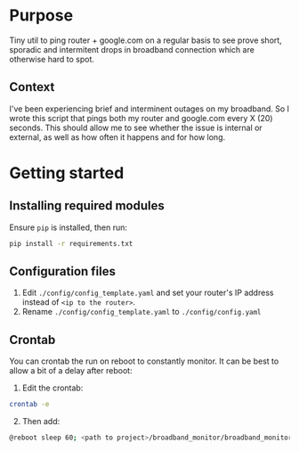 # Purpose

Tiny util to ping router + google.com on a regular basis to see prove short, sporadic and intermitent drops in broadband connection which are otherwise hard to spot.

## Context

I've been experiencing brief and interminent outages on my broadband. 
So I wrote this script that pings both my router and google.com every X (20) seconds. This should allow me to see whether the issue is internal or external, as well as how often it happens and for how long. 

# Getting started
## Installing required modules

Ensure `pip` is installed, then run:
``` sh
pip install -r requirements.txt
```

## Configuration files

1. Edit `./config/config_template.yaml` and set your router's IP address instead of `<ip to the router>`.
2. Rename `./config/config_template.yaml` to `./config/config.yaml`

## Crontab

You can crontab the run on reboot to constantly monitor. It can be best to allow a bit of a delay after reboot:

1. Edit the crontab:
``` sh
crontab -e
```
2. Then add:
``` sh
@reboot sleep 60; <path to project>/broadband_monitor/broadband_monitor.sh
```
